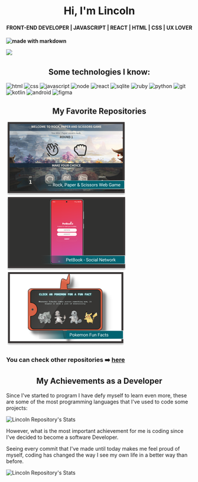 <h1 align="center" > Hi, I'm Lincoln </h1>

<h4 align="center">  FRONT-END DEVELOPER | JAVASCRIPT | REACT | HTML | CSS | UX LOVER <h4>

![made with markdown](https://img.shields.io/badge/Made%20with-Markdown-1f425f.svg)



<a href="https://www.linkedin.com/in/lincolnaraujo/" target="_blank">
    <img src="./FRONT-END_DEVELOPERv2.gif"/>
</a>

<h2 align="center" > Some technologies I know: </h2> 
    
![html](https://img.shields.io/badge/HTML5-E34F26?style=for-the-badge&logo=html5&logoColor=white)
![css](https://img.shields.io/badge/CSS3-1572B6?style=for-the-badge&logo=css3&logoColor=white)
![javascript](https://img.shields.io/badge/JavaScript-F7DF1E?style=for-the-badge&logo=javascript&logoColor=black)
![node](https://img.shields.io/badge/Node.js-43853D?style=for-the-badge&logo=node.js&logoColor=white) 
![react](https://img.shields.io/badge/React-20232A?style=for-the-badge&logo=react&logoColor=61DAFB)
![sqlite](https://img.shields.io/badge/SQLite-07405E?style=for-the-badge&logo=sqlite&logoColor=white)
![ruby](https://img.shields.io/badge/Ruby-CC342D?style=for-the-badge&logo=ruby&logoColor=white)
![python](https://img.shields.io/badge/Python-14354C?style=for-the-badge&logo=python&logoColor=white)
![git](https://img.shields.io/badge/GIT-E44C30?style=for-the-badge&logo=git&logoColor=white)
![kotlin](https://img.shields.io/badge/Kotlin-0095D5?&style=for-the-badge&logo=kotlin&logoColor=white)
![android](https://img.shields.io/badge/Android%20Studio-3DDC84.svg?style=for-the-badge&logo=android-studio&logoColor=white)
![figma](https://img.shields.io/badge/figma-%23F24E1E.svg?style=for-the-badge&logo=figma&logoColor=white)
      
    
<h2 align="center"> My Favorite Repositories </h2>

[![rock paper and scissors](./rep1.png)](https://github.com/Lincoln-Araujo/Rock-Paper-Scissors-WebGame)
[![pet book](./rep2.png)](https://github.com/Lincoln-Araujo/Pet-Book)
[![pokedex](./rep3.png)](https://github.com/Lincoln-Araujo/Pokemon-Facts)

### You can check other repositories :arrow_right: [here](https://github.com/Lincoln-Araujo?tab=repositories) 

<h2 align="center"> My Achievements as a Developer </h2>

Since I've started to program I have defy myself to learn even more, these are some of the most programming languages that I've used to code some projects: 

![Lincoln Repository's Stats](https://github-readme-stats.vercel.app/api/top-langs/?username=Lincoln-Araujo&theme=blue-green)

However, what is the most important achievement for me is coding since I've decided to become a software Developer. 

Seeing every commit that I've made until today makes me feel proud of myself, coding has changed the way I see my own life in a better way than before.

![Lincoln Repository's Stats](https://github-readme-stats.vercel.app/api?username=Lincoln-Araujo&theme=blue-green&show_icons=true)
